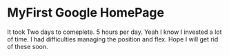# MyFirst Google HomePage
It took Two days to comeplete. 5 hours per day. Yeah I know I invested a lot of time. I had difficulties managing the position and flex. Hope I will get rid of these soon.